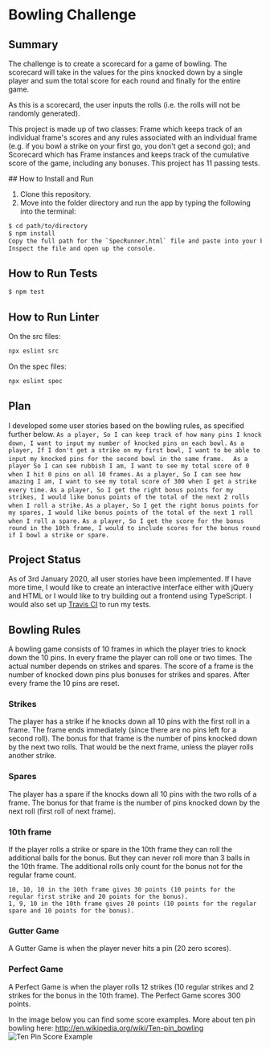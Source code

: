 # Bowling Challenge
## Summary
The challenge is to create a scorecard for a game of bowling. The scorecard will take in the values for the pins knocked down by a single player and sum the total score for each round and finally for the entire game.

As this is a scorecard, the user inputs the rolls (i.e. the rolls will not be randomly generated).

This project is made up of two classes: Frame which keeps track of an individual frame's scores and any rules associated with an individual frame (e.g. if you bowl a strike on your first go, you don't get a second go); and Scorecard which has Frame instances and keeps track of the cumulative score of the game, including any bonuses. This project has 11 passing tests.

## How to Install and Run
1. Clone this repository.
2. Move into the folder directory and run the app by typing the following into the terminal:
``` bash
$ cd path/to/directory
$ npm install
Copy the full path for the `SpecRunner.html` file and paste into your browser.
Inspect the file and open up the console.
```

## How to Run Tests
```bash
$ npm test
```

## How to Run Linter
On the src files:
```bash
npx eslint src
```
On the spec files:
```bash
npx eslint spec
```

## Plan
I developed some user stories based on the bowling rules, as specified further below.
``
As a player,
So I can keep track of how many pins I knock down,
I want to input my number of knocked pins on each bowl.
``
``
As a player,
If I don't get a strike on my first bowl,
I want to be able to input my knocked pins for the second bowl in the same frame.  
``
``
As a player
So I can see rubbish I am,
I want to see my total score of 0 when I hit 0 pins on all 10 frames.
``
``
As a player,
So I can see how amazing I am,
I want to see my total score of 300 when I get a strike every time.
``
``
As a player,
So I get the right bonus points for my strikes,
I would like bonus points of the total of the next 2 rolls when I roll a strike.
``
``
As a player,
So I get the right bonus points for my spares,
I would like bonus points of the total of the next 1 roll when I roll a spare.
``
``
As a player,
So I get the score for the bonus round in the 10th frame,
I would to include scores for the bonus round if I bowl a strike or spare.
``

## Project Status
As of 3rd January 2020, all user stories have been implemented. If I have more time, I would like to create an interactive interface either with jQuery and HTML or I would like to try building out a frontend using TypeScript. I would also set up [Travis CI](https://travis-ci.org) to run my tests.

## Bowling Rules
A bowling game consists of 10 frames in which the player tries to knock down the 10 pins. In every frame the player can roll one or two times. The actual number depends on strikes and spares. The score of a frame is the number of knocked down pins plus bonuses for strikes and spares. After every frame the 10 pins are reset.

### Strikes
The player has a strike if he knocks down all 10 pins with the first roll in a frame. The frame ends immediately (since there are no pins left for a second roll). The bonus for that frame is the number of pins knocked down by the next two rolls. That would be the next frame, unless the player rolls another strike.

### Spares
The player has a spare if the knocks down all 10 pins with the two rolls of a frame. The bonus for that frame is the number of pins knocked down by the next roll (first roll of next frame).

### 10th frame
If the player rolls a strike or spare in the 10th frame they can roll the additional balls for the bonus. But they can never roll more than 3 balls in the 10th frame. The additional rolls only count for the bonus not for the regular frame count.

    10, 10, 10 in the 10th frame gives 30 points (10 points for the regular first strike and 20 points for the bonus).
    1, 9, 10 in the 10th frame gives 20 points (10 points for the regular spare and 10 points for the bonus).

### Gutter Game
A Gutter Game is when the player never hits a pin (20 zero scores).

### Perfect Game
A Perfect Game is when the player rolls 12 strikes (10 regular strikes and 2 strikes for the bonus in the 10th frame). The Perfect Game scores 300 points.

In the image below you can find some score examples.
More about ten pin bowling here: http://en.wikipedia.org/wiki/Ten-pin_bowling
![Ten Pin Score Example](images/example_ten_pin_scoring.png)
